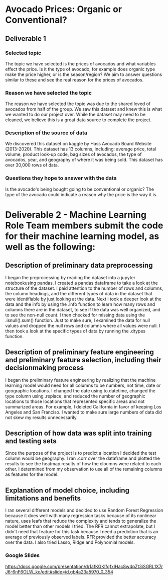 # Avocado Prices: Organic or Conventional? 

## Deliverable 1
### Selected topic

The topic we have selected is the prices of avocados and what variables effect the price. Is it the type of avocado, for example does organic type make the price higher, or is the season/region? We aim to answer questions similar to these and see the real reason for the prices of avocados. 

### Reason we have selected the topic

The reason we have selected the topic was due to the shared loved of avocados from half of the group. We saw this dataset and knew this is what we wanted to do our project over. While the dataset may need to be cleaned, we believe this is a great data source to complete the project. 

### Description of the source of data

We discovered this dataset on kaggle by Hass Avocado Board Website (2013-2020). This dataset has 13 columns, including: average price, total volume, product look-up code, bag sizes of avocados, the type of avocados, year, and geography of where it was being sold. This dataset has over 30,000 rows of data. 

### Questions they hope to answer with the data

Is the avocado's being bought going to be conventional or organic? The type of the avocado could indicate a reason why the price is the way it is. 


# Deliverable 2 - Machine Learning Role Team members submit the code for their machine learning model, as well as the following:
## Description of preliminary data preprocessing
I began the preprocessing by reading the dataset into a jupyter notebookusing pandas. I created a pandas dataframe to take a look at the structure of the dataset. I paid attention to the number of rows and columns, the column headings, and the different types of data in the dataset that were identifiable by just looking at the data. Next i took a deeper look at the data and the info by using the .info function to learn how many rows and columns there are in the dataset, to see if the data was well organized, and to see the non-null count. I then checked for missing data using the .isnull().sum() function. Just to make sure, I examined the data for null values and dropped the null rows and columns where all values were null. I then took a look at the specific types of data by running the .dtypes function. 
## Description of preliminary feature engineering and preliminary feature selection, including their decisionmaking process  
I began the preliminary feature engineering by realizing that the machine learning model would need for all columns to be numbers, not time, date or geographic locations. I changed the date using to.datetime, changed the type column using .replace, and reduced the number of geographic locations to those locations that represented specific areas and not summarized areas. For example, I deleted California in favor of keeping Los Angeles and San Franciso. I wanted to make sure large numbers of data did not skew my results unnecessarily.
## Description of how data was split into training and testing sets
Since the purpose of the project is to predict a location I decided the test column would be geography. I ran .corr over the dataframe and plotted the results to see the heatmap results of how the cloumns were related to each other. I determined from my observation to use all of the remaining columns as features for the model.
## Explanation of model choice, including limitations and benefits
I ran several different models and decided to use Random Forest Regression because it does well with many regression tasks because of its nonlinear nature, uses leafs that reduce the complexity and tends to generalize the model better than other models I tried. The RFR cannot extrapolate, but I didn't need that feature for this task because I need a prediction that is an average of previously observed labels. RFR provided the better accuracy over the data. I also tried Lasso, Ridge and Polynomial models.  


### Google Slides
https://docs.google.com/presentation/d/1afKGKIfgfxIHac8w4pZt3iSGRL1X7rJ6-6nF6OLW_ko/edit#slide=id.gb4a23a5970_0_354
